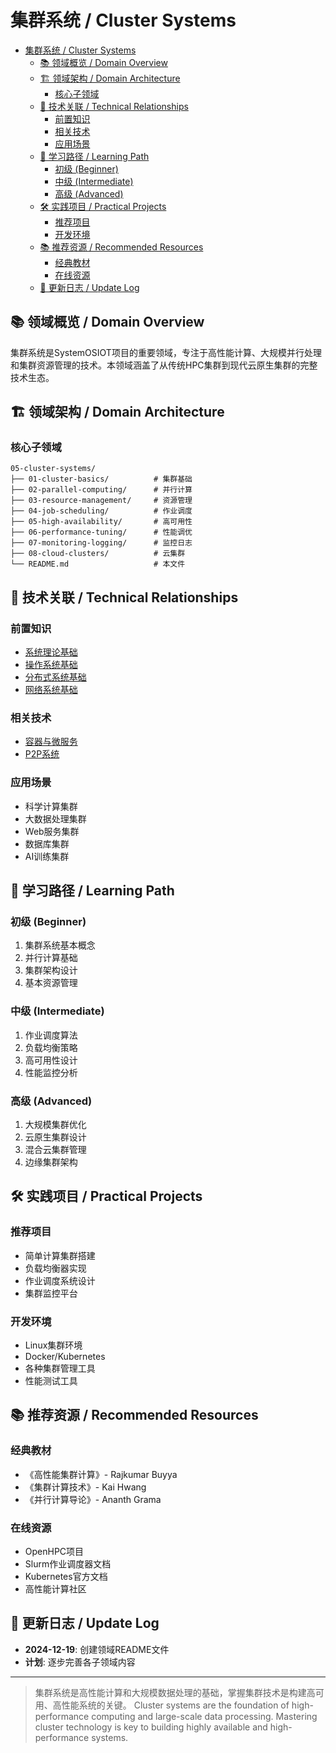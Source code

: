 # 集群系统 / Cluster Systems


<!-- TOC START -->

- [集群系统 / Cluster Systems](#集群系统-cluster-systems)
  - [📚 领域概览 / Domain Overview](#-领域概览-domain-overview)
  - [🏗️ 领域架构 / Domain Architecture](#-领域架构-domain-architecture)
    - [核心子领域](#核心子领域)
  - [🔗 技术关联 / Technical Relationships](#-技术关联-technical-relationships)
    - [前置知识](#前置知识)
    - [相关技术](#相关技术)
    - [应用场景](#应用场景)
  - [📖 学习路径 / Learning Path](#-学习路径-learning-path)
    - [初级 (Beginner)](#初级-beginner)
    - [中级 (Intermediate)](#中级-intermediate)
    - [高级 (Advanced)](#高级-advanced)
  - [🛠️ 实践项目 / Practical Projects](#-实践项目-practical-projects)
    - [推荐项目](#推荐项目)
    - [开发环境](#开发环境)
  - [📚 推荐资源 / Recommended Resources](#-推荐资源-recommended-resources)
    - [经典教材](#经典教材)
    - [在线资源](#在线资源)
  - [🔄 更新日志 / Update Log](#-更新日志-update-log)

<!-- TOC END -->

## 📚 领域概览 / Domain Overview

集群系统是SystemOSIOT项目的重要领域，专注于高性能计算、大规模并行处理和集群资源管理的技术。本领域涵盖了从传统HPC集群到现代云原生集群的完整技术生态。

## 🏗️ 领域架构 / Domain Architecture

### 核心子领域

```text
05-cluster-systems/
├── 01-cluster-basics/          # 集群基础
├── 02-parallel-computing/      # 并行计算
├── 03-resource-management/     # 资源管理
├── 04-job-scheduling/          # 作业调度
├── 05-high-availability/       # 高可用性
├── 06-performance-tuning/      # 性能调优
├── 07-monitoring-logging/      # 监控日志
├── 08-cloud-clusters/          # 云集群
└── README.md                   # 本文件
```

## 🔗 技术关联 / Technical Relationships

### 前置知识

- [系统理论基础](../01-system-theory/01-fundamentals/README.md)
- [操作系统基础](../02-operating-systems/README.md)
- [分布式系统基础](../04-distributed-systems/README.md)
- [网络系统基础](../08-network-systems/README.md)

### 相关技术

- [容器与微服务](../07-container-microservices/README.md)
- [P2P系统](../06-p2p-systems/README.md)

### 应用场景

- 科学计算集群
- 大数据处理集群
- Web服务集群
- 数据库集群
- AI训练集群

## 📖 学习路径 / Learning Path

### 初级 (Beginner)

1. 集群系统基本概念
2. 并行计算基础
3. 集群架构设计
4. 基本资源管理

### 中级 (Intermediate)

1. 作业调度算法
2. 负载均衡策略
3. 高可用性设计
4. 性能监控分析

### 高级 (Advanced)

1. 大规模集群优化
2. 云原生集群设计
3. 混合云集群管理
4. 边缘集群架构

## 🛠️ 实践项目 / Practical Projects

### 推荐项目

- 简单计算集群搭建
- 负载均衡器实现
- 作业调度系统设计
- 集群监控平台

### 开发环境

- Linux集群环境
- Docker/Kubernetes
- 各种集群管理工具
- 性能测试工具

## 📚 推荐资源 / Recommended Resources

### 经典教材

- 《高性能集群计算》- Rajkumar Buyya
- 《集群计算技术》- Kai Hwang
- 《并行计算导论》- Ananth Grama

### 在线资源

- OpenHPC项目
- Slurm作业调度器文档
- Kubernetes官方文档
- 高性能计算社区

## 🔄 更新日志 / Update Log

- **2024-12-19**: 创建领域README文件
- **计划**: 逐步完善各子领域内容

---

> 集群系统是高性能计算和大规模数据处理的基础，掌握集群技术是构建高可用、高性能系统的关键。
> Cluster systems are the foundation of high-performance computing and large-scale data processing. Mastering cluster technology is key to building highly available and high-performance systems.
